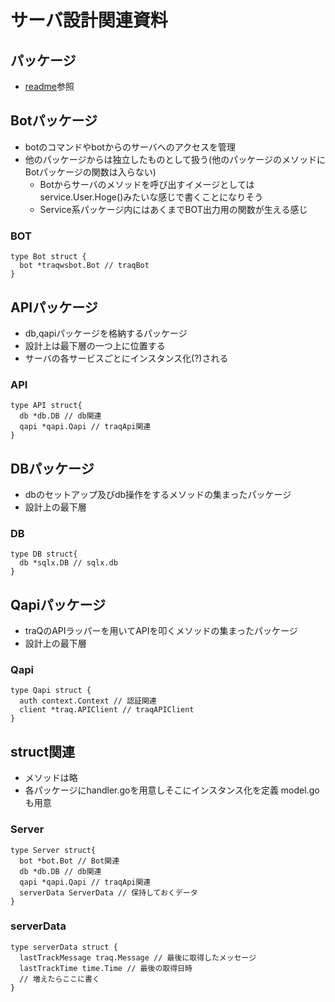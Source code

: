 # サーバ設計関連資料

## パッケージ
- [readme](../README.md)参照

## Botパッケージ
- botのコマンドやbotからのサーバへのアクセスを管理
- 他のパッケージからは独立したものとして扱う(他のパッケージのメソッドにBotパッケージの関数は入らない)
  - Botからサーバのメソッドを呼び出すイメージとしてはservice.User.Hoge()みたいな感じで書くことになりそう
  - Service系パッケージ内にはあくまでBOT出力用の関数が生える感じ

### BOT
```
type Bot struct {
  bot *traqwsbot.Bot // traqBot
}
```

## APIパッケージ
- db,qapiパッケージを格納するパッケージ
- 設計上は最下層の一つ上に位置する
- サーバの各サービスごとにインスタンス化(?)される

### API
```
type API struct{
  db *db.DB // db関連
  qapi *qapi.Qapi // traqApi関連
}
```

## DBパッケージ
- dbのセットアップ及びdb操作をするメソッドの集まったパッケージ
- 設計上の最下層

### DB
```
type DB struct{
  db *sqlx.DB // sqlx.db
}
```

## Qapiパッケージ
- traQのAPIラッパーを用いてAPIを叩くメソッドの集まったパッケージ
- 設計上の最下層

### Qapi
```
type Qapi struct {
  auth context.Context // 認証関連
  client *traq.APIClient // traqAPIClient
}
```



## struct関連
- メソッドは略
- 各パッケージにhandler.goを用意しそこにインスタンス化を定義 model.goも用意

### Server
```
type Server struct{
  bot *bot.Bot // Bot関連
  db *db.DB // db関連
  qapi *qapi.Qapi // traqApi関連
  serverData ServerData // 保持しておくデータ
}
```

### serverData
```
type serverData struct {
  lastTrackMessage traq.Message // 最後に取得したメッセージ
  lastTrackTime time.Time // 最後の取得日時
  // 増えたらここに書く
}
```



